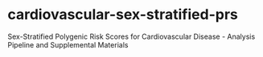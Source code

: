 # cardiovascular-sex-stratified-prs
Sex-Stratified Polygenic Risk Scores for Cardiovascular Disease - Analysis Pipeline and Supplemental Materials
